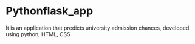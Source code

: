 # Pythonflask_app
It is an application that predicts university admission chances, developed using python, HTML, CSS
